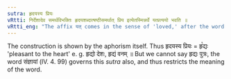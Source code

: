 ```yaml
---
sutra: हृदयस्य प्रियः
vRtti: निर्देशादेव समर्थविभक्तिः हृदयशब्दात्षष्ठीसमर्थात् प्रिय इत्येतस्मिन्नर्थे यत्प्रत्ययो भवति ॥
vRtti_eng: "The affix यत् comes in the sense of 'loved,' after the word '_hridaya_,' in the genitive case in construction."
---
```

The construction is shown by the aphorism itself. Thus हृदयस्य प्रियः = हृ꣡द्यः 'pleasant to the heart' e. g. हृद्यो देशः, हृद्यं वनम् ॥ But we cannot say हृद्यः पुत्रः, the word संज्ञायां (IV. 4. 99) governs this _sutra_ also, and thus restricts the meaning of the word.
